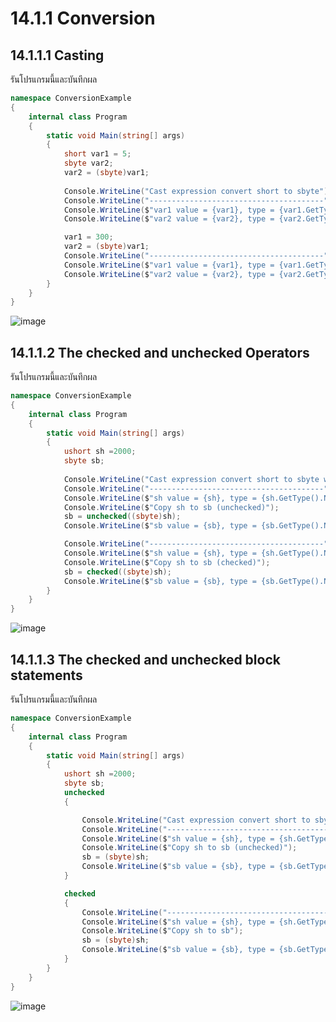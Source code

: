 # 14.1.1 Conversion
## 14.1.1.1 Casting

รันโปรแกรมนี้และบันทึกผล

```cs
namespace ConversionExample
{
    internal class Program
    {
        static void Main(string[] args)
        {
            short var1 = 5;
            sbyte var2;
            var2 = (sbyte)var1;
            
            Console.WriteLine("Cast expression convert short to sbyte");
            Console.WriteLine("---------------------------------------");
            Console.WriteLine($"var1 value = {var1}, type = {var1.GetType().Name}");
            Console.WriteLine($"var2 value = {var2}, type = {var2.GetType().Name}");

            var1 = 300;
            var2 = (sbyte)var1;
            Console.WriteLine("---------------------------------------");
            Console.WriteLine($"var1 value = {var1}, type = {var1.GetType().Name}");
            Console.WriteLine($"var2 value = {var2}, type = {var2.GetType().Name}");
        }
    }
}
```
![image](https://github.com/RatchanonBusaracome/OOP2565-Week-14/assets/115066405/5b5214af-6c03-49cd-87d9-abb02a0ede90)

 
## 14.1.1.2 The checked and unchecked Operators

รันโปรแกรมนี้และบันทึกผล

```cs
namespace ConversionExample
{
    internal class Program
    {
        static void Main(string[] args)
        {
            ushort sh =2000;
            sbyte sb;
            
            Console.WriteLine("Cast expression convert short to sbyte with unchecked");
            Console.WriteLine("---------------------------------------");
            Console.WriteLine($"sh value = {sh}, type = {sh.GetType().Name}");
            Console.WriteLine($"Copy sh to sb (unchecked)");
            sb = unchecked((sbyte)sh);
            Console.WriteLine($"sb value = {sb}, type = {sb.GetType().Name}");

            Console.WriteLine("---------------------------------------");
            Console.WriteLine($"sh value = {sh}, type = {sh.GetType().Name}");
            Console.WriteLine($"Copy sh to sb (checked)");
            sb = checked((sbyte)sh);
            Console.WriteLine($"sb value = {sb}, type = {sb.GetType().Name}");
        }
    }
}
```
![image](https://github.com/RatchanonBusaracome/OOP2565-Week-14/assets/115066405/7bc3d5f5-7ecd-4fcc-9857-f7f04460c15b)


## 14.1.1.3 The checked and unchecked block statements

รันโปรแกรมนี้และบันทึกผล

```cs
namespace ConversionExample
{
    internal class Program
    {
        static void Main(string[] args)
        {
            ushort sh =2000;
            sbyte sb;
            unchecked
            {

                Console.WriteLine("Cast expression convert short to sbyte with unchecked");
                Console.WriteLine("---------------------------------------");
                Console.WriteLine($"sh value = {sh}, type = {sh.GetType().Name}");
                Console.WriteLine($"Copy sh to sb (unchecked)");
                sb = (sbyte)sh;
                Console.WriteLine($"sb value = {sb}, type = {sb.GetType().Name}");
            }

            checked
            {
                Console.WriteLine("---------------------------------------");
                Console.WriteLine($"sh value = {sh}, type = {sh.GetType().Name}");
                Console.WriteLine($"Copy sh to sb");
                sb = (sbyte)sh;
                Console.WriteLine($"sb value = {sb}, type = {sb.GetType().Name}");
            }
        }
    }
}
```
![image](https://github.com/RatchanonBusaracome/OOP2565-Week-14/assets/115066405/710845a1-6a50-48e4-959d-afb7e8d8007d)

